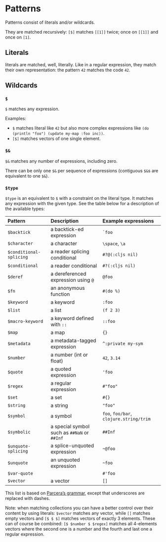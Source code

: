 # Patterns

Patterns consist of literals and/or wildcards.

They are matched recursively: `[$]` matches `[[1]]` twice; once on `[[1]]` and once on `[1]`.

## Literals

literals are matched, well, literally. Like in a regular expression, they match their own representation:
the pattern `42` matches the code `42`.

## Wildcards
### `$`

`$` matches any expression.

Examples:
* `$` matches literal like `42` but also more complex expressions like `(do (println "foo") (update my-map :foo inc))`.
* `[$]` matches vectors of one single element.

### `$&`

`$&` matches any number of expressions, including zero.

There can be only one `$&` per sequence of expressions (contiguous `$&`s are
equivalent to one `$&`).

### `$type`

`$type` is an equivalent to `$` with a constraint on the literal type. It
matches any expression with the given type. See the table below for a
description of the available types:

| Pattern | Description | Example expressions |
|:---     | :---        | :---                |
| `$backtick` | a backtick-ed expression | `` `foo `` |
| `$character` | a character | `\space`, `\a` |
| `$conditional-splicing` | a reader splicing conditional | `#?@(:cljs nil)` |
| `$conditional` | a reader conditional | `#?(:cljs nil)` |
| `$deref` | a dereferenced expression using `@` | `@foo` |
| `$fn` | an anonymous function | `#(do %)` |
| `$keyword` | a keyword | `:foo` |
| `$list` | a list | `(f 2 3)` |
| `$macro-keyword` | a keyword defined with `::` | `::foo` |
| `$map` | a map | `{}` |
| `$metadata` | a metadata-tagged expression | `^:private my-sym` |
| `$number` | a number (int or float) | `42`, `3.14` |
| `$quote` | a quoted expression | `'foo` |
| `$regex` | a regular expression | `#"foo"` |
| `$set` | a set | `#{}` |
| `$string` | a string | `"foo"` |
| `$symbol` | a symbol | `foo`, `foo/bar`, `clojure.string/trim` |
| `$symbolic` | a special symbol such as `##NaN` or `##Inf` | `##Inf` |
| `$unquote-splicing` | a splice-unquoted expression | `~@foo` |
| `$unquote` | an unquoted expression | `~foo` |
| `$var-quote` | | `#'foo` |
| `$vector` | a vector | `[]` |

This list is based on [Parcera’s grammar][pg], except that underscores are replaced with dashes.

[pg]: https://github.com/carocad/parcera/blob/83cd988e69116b67c620c099f78b693ac5e37233/src/Clojure.g4

Note: when matching collections you can have a better control over their content by using literals:
`$vector` matches any vector, while `[]` matches empty vectors and `[$ $ $]` matches vectors of exactly
3 elements. These can of course be combined: `[$ $number $ $regex]` matches all 4-elements vectors where
the second one is a number and the fourth and last one a regular expression.
